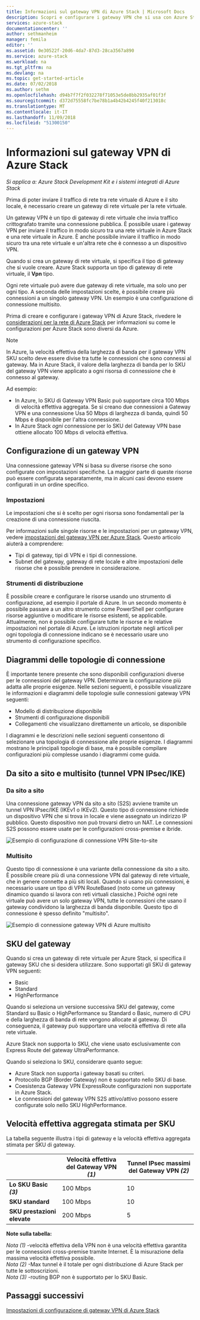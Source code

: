```yaml
---
title: Informazioni sul gateway VPN di Azure Stack | Microsoft Docs
description: Scopri e configurare i gateway VPN che si usa con Azure Stack.
services: azure-stack
documentationcenter: ''
author: sethmanheim
manager: femila
editor: ''
ms.assetid: 0e30522f-20d6-4da7-87d3-28ca3567a890
ms.service: azure-stack
ms.workload: na
ms.tgt_pltfrm: na
ms.devlang: na
ms.topic: get-started-article
ms.date: 07/02/2018
ms.author: sethm
ms.openlocfilehash: d94b7f7f2f032278f71053e5de8bb2935af01f3f
ms.sourcegitcommit: d372d75558fc7be78b1a4b42b4245f40f213018c
ms.translationtype: MT
ms.contentlocale: it-IT
ms.lasthandoff: 11/09/2018
ms.locfileid: "51300150"
---
```

# <a name="about-vpn-gateway-for-azure-stack"></a>Informazioni sul gateway VPN di Azure Stack

*Si applica a: Azure Stack Development Kit e i sistemi integrati di Azure Stack*

Prima di poter inviare il traffico di rete tra rete virtuale di Azure e il sito locale, è necessario creare un gateway di rete virtuale per la rete virtuale.

Un gateway VPN è un tipo di gateway di rete virtuale che invia traffico crittografato tramite una connessione pubblica. È possibile usare i gateway VPN per inviare il traffico in modo sicuro tra una rete virtuale in Azure Stack e una rete virtuale in Azure. È anche possibile inviare il traffico in modo sicuro tra una rete virtuale e un'altra rete che è connesso a un dispositivo VPN.

Quando si crea un gateway di rete virtuale, si specifica il tipo di gateway che si vuole creare. Azure Stack supporta un tipo di gateway di rete virtuale, il **Vpn** tipo.

Ogni rete virtuale può avere due gateway di rete virtuale, ma solo uno per ogni tipo. A seconda delle impostazioni scelte, è possibile creare più connessioni a un singolo gateway VPN. Un esempio è una configurazione di connessione multisito.

Prima di creare e configurare i gateway VPN di Azure Stack, rivedere le [considerazioni per la rete di Azure Stack](user/azure-stack-network-differences.md) per informazioni su come le configurazioni per Azure Stack sono diversi da Azure.

>[!NOTE]
>In Azure, la velocità effettiva della larghezza di banda per il gateway VPN SKU scelto deve essere divise tra tutte le connessioni che sono connessi al gateway. Ma in Azure Stack, il valore della larghezza di banda per lo SKU del gateway VPN viene applicato a ogni risorsa di connessione che è connesso al gateway.
>
> Ad esempio: 
> * In Azure, lo SKU di Gateway VPN Basic può supportare circa 100 Mbps di velocità effettiva aggregata. Se si creano due connessioni a Gateway VPN e una connessione Usa 50 Mbps di larghezza di banda, quindi 50 Mbps è disponibile per l'altra connessione.
> * In Azure Stack *ogni* connessione per lo SKU del Gateway VPN base ottiene allocato 100 Mbps di velocità effettiva.

## <a name="configuring-a-vpn-gateway"></a>Configurazione di un gateway VPN

Una connessione gateway VPN si basa su diverse risorse che sono configurate con impostazioni specifiche. La maggior parte di queste risorse può essere configurata separatamente, ma in alcuni casi devono essere configurati in un ordine specifico.

### <a name="settings"></a>Impostazioni

Le impostazioni che si è scelto per ogni risorsa sono fondamentali per la creazione di una connessione riuscita.

Per informazioni sulle singole risorse e le impostazioni per un gateway VPN, vedere [impostazioni del gateway VPN per Azure Stack](azure-stack-vpn-gateway-settings.md). Questo articolo aiuterà a comprendere:

* Tipi di gateway, tipi di VPN e i tipi di connessione.
* Subnet del gateway, gateway di rete locale e altre impostazioni delle risorse che è possibile prendere in considerazione.

### <a name="deployment-tools"></a>Strumenti di distribuzione

È possibile creare e configurare le risorse usando uno strumento di configurazione, ad esempio il portale di Azure. In un secondo momento è possibile passare a un altro strumento come PowerShell per configurare risorse aggiuntive o modificare le risorse esistenti, se applicabile. Attualmente, non è possibile configurare tutte le risorse e le relative impostazioni nel portale di Azure. Le istruzioni riportate negli articoli per ogni topologia di connessione indicano se è necessario usare uno strumento di configurazione specifico.

## <a name="connection-topology-diagrams"></a>Diagrammi delle topologie di connessione

È importante tenere presente che sono disponibili configurazioni diverse per le connessioni del gateway VPN. Determinare la configurazione più adatta alle proprie esigenze. Nelle sezioni seguenti, è possibile visualizzare le informazioni e diagrammi delle topologie sulle connessioni gateway VPN seguenti:

* Modello di distribuzione disponibile
* Strumenti di configurazione disponibili
* Collegamenti che visualizzano direttamente un articolo, se disponibile

I diagrammi e le descrizioni nelle sezioni seguenti consentono di selezionare una topologia di connessione alle proprie esigenze. I diagrammi mostrano le principali topologie di base, ma è possibile compilare configurazioni più complesse usando i diagrammi come guida.

## <a name="site-to-site-and-multi-site-ipsecike-vpn-tunnel"></a>Da sito a sito e multisito (tunnel VPN IPsec/IKE)

### <a name="site-to-site"></a>Da sito a sito

Una connessione gateway VPN da sito a sito (S2S) avviene tramite un tunnel VPN IPsec/IKE (IKEv1 o IKEv2). Questo tipo di connessione richiede un dispositivo VPN che si trova in locale e viene assegnato un indirizzo IP pubblico. Questo dispositivo non può trovarsi dietro un NAT. Le connessioni S2S possono essere usate per le configurazioni cross-premise e ibride.

![Esempio di configurazione di connessione VPN Site-to-site](media/azure-stack-vpn-gateway-about-vpn-gateways/vpngateway-site-to-site-connection-diagram.png)

### <a name="multi-site"></a>Multisito

Questo tipo di connessione è una variante della connessione da sito a sito. È possibile creare più di una connessione VPN dal gateway di rete virtuale, che in genere connette a più siti locali. Quando si usano più connessioni, è necessario usare un tipo di VPN RouteBased (noto come un gateway dinamico quando si lavora con reti virtuali classiche.) Poiché ogni rete virtuale può avere un solo gateway VPN, tutte le connessioni che usano il gateway condividono la larghezza di banda disponibile. Questo tipo di connessione è spesso definito "multisito".

![Esempio di connessione gateway VPN di Azure multisito](media/azure-stack-vpn-gateway-about-vpn-gateways/vpngateway-multisite-connection-diagram.png)

## <a name="gateway-skus"></a>SKU del gateway

Quando si crea un gateway di rete virtuale per Azure Stack, si specifica il gateway SKU che si desidera utilizzare. Sono supportati gli SKU di gateway VPN seguenti:

* Basic
* Standard
* HighPerformance

Quando si seleziona un versione successiva SKU del gateway, come Standard su Basic o HighPerformance su Standard o Basic, numero di CPU e della larghezza di banda di rete vengono allocate al gateway. Di conseguenza, il gateway può supportare una velocità effettiva di rete alla rete virtuale.

Azure Stack non supporta lo SKU, che viene usato esclusivamente con Express Route del gateway UltraPerformance.

Quando si seleziona lo SKU, considerare quanto segue:

* Azure Stack non supporta i gateway basati su criteri.
* Protocollo BGP (Border Gateway) non è supportato nello SKU di base.
* Coesistenza Gateway VPN ExpressRoute configurazioni non supportate in Azure Stack.
* Le connessioni del gateway VPN S2S attivo/attivo possono essere configurate solo nello SKU HighPerformance.

## <a name="estimated-aggregate-throughput-by-sku"></a>Velocità effettiva aggregata stimata per SKU

La tabella seguente illustra i tipi di gateway e la velocità effettiva aggregata stimata per SKU di gateway.

|   | Velocità effettiva del Gateway VPN *(1)* | Tunnel IPsec massimi del Gateway VPN *(2)* |
|-------|-------|-------|
|**Lo SKU Basic** ***(3)***    | 100 Mbps  | 10    |
|**SKU standard**       | 100 Mbps  | 10    |
|**SKU prestazioni elevate** | 200 Mbps    | 5 |

**Note sulla tabella:**

*Nota (1)* -velocità effettiva della VPN non è una velocità effettiva garantita per le connessioni cross-premise tramite Internet. È la misurazione della massima velocità effettiva possibile.  
*Nota (2)* -Max tunnel è il totale per ogni distribuzione di Azure Stack per tutte le sottoscrizioni.  
*Nota (3)* -routing BGP non è supportato per lo SKU Basic.

## <a name="next-steps"></a>Passaggi successivi

[Impostazioni di configurazione di gateway VPN di Azure Stack](azure-stack-vpn-gateway-settings.md)
